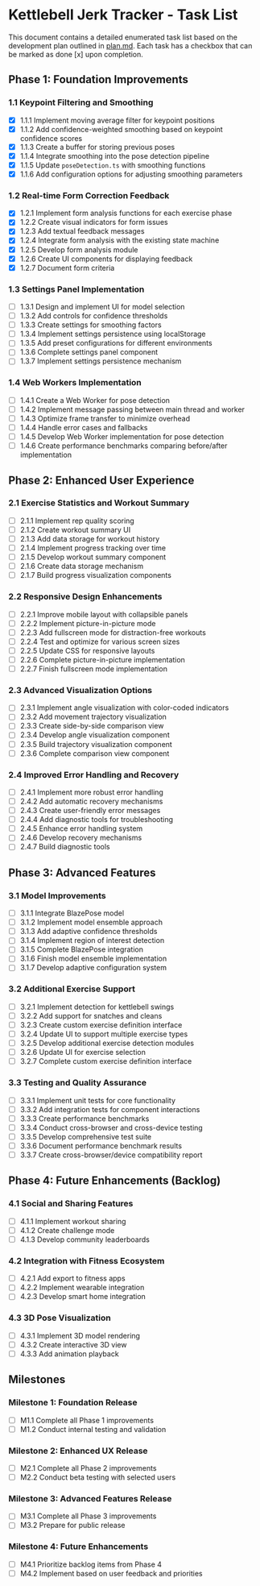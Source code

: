 # Kettlebell Jerk Tracker - Task List

This document contains a detailed enumerated task list based on the development plan outlined in [plan.md](plan.md). Each task has a checkbox that can be marked as done [x] upon completion.

## Phase 1: Foundation Improvements

### 1.1 Keypoint Filtering and Smoothing

- [x] 1.1.1 Implement moving average filter for keypoint positions
- [x] 1.1.2 Add confidence-weighted smoothing based on keypoint confidence scores
- [x] 1.1.3 Create a buffer for storing previous poses
- [x] 1.1.4 Integrate smoothing into the pose detection pipeline
- [x] 1.1.5 Update `poseDetection.ts` with smoothing functions
- [x] 1.1.6 Add configuration options for adjusting smoothing parameters

### 1.2 Real-time Form Correction Feedback

- [x] 1.2.1 Implement form analysis functions for each exercise phase
- [x] 1.2.2 Create visual indicators for form issues
- [x] 1.2.3 Add textual feedback messages
- [x] 1.2.4 Integrate form analysis with the existing state machine
- [x] 1.2.5 Develop form analysis module
- [x] 1.2.6 Create UI components for displaying feedback
- [x] 1.2.7 Document form criteria

### 1.3 Settings Panel Implementation

- [ ] 1.3.1 Design and implement UI for model selection
- [ ] 1.3.2 Add controls for confidence thresholds
- [ ] 1.3.3 Create settings for smoothing factors
- [ ] 1.3.4 Implement settings persistence using localStorage
- [ ] 1.3.5 Add preset configurations for different environments
- [ ] 1.3.6 Complete settings panel component
- [ ] 1.3.7 Implement settings persistence mechanism

### 1.4 Web Workers Implementation

- [ ] 1.4.1 Create a Web Worker for pose detection
- [ ] 1.4.2 Implement message passing between main thread and worker
- [ ] 1.4.3 Optimize frame transfer to minimize overhead
- [ ] 1.4.4 Handle error cases and fallbacks
- [ ] 1.4.5 Develop Web Worker implementation for pose detection
- [ ] 1.4.6 Create performance benchmarks comparing before/after implementation

## Phase 2: Enhanced User Experience

### 2.1 Exercise Statistics and Workout Summary

- [ ] 2.1.1 Implement rep quality scoring
- [ ] 2.1.2 Create workout summary UI
- [ ] 2.1.3 Add data storage for workout history
- [ ] 2.1.4 Implement progress tracking over time
- [ ] 2.1.5 Develop workout summary component
- [ ] 2.1.6 Create data storage mechanism
- [ ] 2.1.7 Build progress visualization components

### 2.2 Responsive Design Enhancements

- [ ] 2.2.1 Improve mobile layout with collapsible panels
- [ ] 2.2.2 Implement picture-in-picture mode
- [ ] 2.2.3 Add fullscreen mode for distraction-free workouts
- [ ] 2.2.4 Test and optimize for various screen sizes
- [ ] 2.2.5 Update CSS for responsive layouts
- [ ] 2.2.6 Complete picture-in-picture implementation
- [ ] 2.2.7 Finish fullscreen mode implementation

### 2.3 Advanced Visualization Options

- [ ] 2.3.1 Implement angle visualization with color-coded indicators
- [ ] 2.3.2 Add movement trajectory visualization
- [ ] 2.3.3 Create side-by-side comparison view
- [ ] 2.3.4 Develop angle visualization component
- [ ] 2.3.5 Build trajectory visualization component
- [ ] 2.3.6 Complete comparison view component

### 2.4 Improved Error Handling and Recovery

- [ ] 2.4.1 Implement more robust error handling
- [ ] 2.4.2 Add automatic recovery mechanisms
- [ ] 2.4.3 Create user-friendly error messages
- [ ] 2.4.4 Add diagnostic tools for troubleshooting
- [ ] 2.4.5 Enhance error handling system
- [ ] 2.4.6 Develop recovery mechanisms
- [ ] 2.4.7 Build diagnostic tools

## Phase 3: Advanced Features

### 3.1 Model Improvements

- [ ] 3.1.1 Integrate BlazePose model
- [ ] 3.1.2 Implement model ensemble approach
- [ ] 3.1.3 Add adaptive confidence thresholds
- [ ] 3.1.4 Implement region of interest detection
- [ ] 3.1.5 Complete BlazePose integration
- [ ] 3.1.6 Finish model ensemble implementation
- [ ] 3.1.7 Develop adaptive configuration system

### 3.2 Additional Exercise Support

- [ ] 3.2.1 Implement detection for kettlebell swings
- [ ] 3.2.2 Add support for snatches and cleans
- [ ] 3.2.3 Create custom exercise definition interface
- [ ] 3.2.4 Update UI to support multiple exercise types
- [ ] 3.2.5 Develop additional exercise detection modules
- [ ] 3.2.6 Update UI for exercise selection
- [ ] 3.2.7 Complete custom exercise definition interface

### 3.3 Testing and Quality Assurance

- [ ] 3.3.1 Implement unit tests for core functionality
- [ ] 3.3.2 Add integration tests for component interactions
- [ ] 3.3.3 Create performance benchmarks
- [ ] 3.3.4 Conduct cross-browser and cross-device testing
- [ ] 3.3.5 Develop comprehensive test suite
- [ ] 3.3.6 Document performance benchmark results
- [ ] 3.3.7 Create cross-browser/device compatibility report

## Phase 4: Future Enhancements (Backlog)

### 4.1 Social and Sharing Features

- [ ] 4.1.1 Implement workout sharing
- [ ] 4.1.2 Create challenge mode
- [ ] 4.1.3 Develop community leaderboards

### 4.2 Integration with Fitness Ecosystem

- [ ] 4.2.1 Add export to fitness apps
- [ ] 4.2.2 Implement wearable integration
- [ ] 4.2.3 Develop smart home integration

### 4.3 3D Pose Visualization

- [ ] 4.3.1 Implement 3D model rendering
- [ ] 4.3.2 Create interactive 3D view
- [ ] 4.3.3 Add animation playback

## Milestones

### Milestone 1: Foundation Release

- [ ] M1.1 Complete all Phase 1 improvements
- [ ] M1.2 Conduct internal testing and validation

### Milestone 2: Enhanced UX Release

- [ ] M2.1 Complete all Phase 2 improvements
- [ ] M2.2 Conduct beta testing with selected users

### Milestone 3: Advanced Features Release

- [ ] M3.1 Complete all Phase 3 improvements
- [ ] M3.2 Prepare for public release

### Milestone 4: Future Enhancements

- [ ] M4.1 Prioritize backlog items from Phase 4
- [ ] M4.2 Implement based on user feedback and priorities
